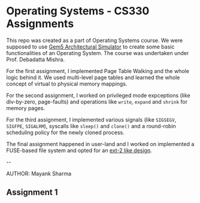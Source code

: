 # Operating Systems - CS330 Assignments

This repo was created as a part of Operating Systems course. We were supposed to use [Gem5 Architectural Simulator](http://gem5.org/Main_Page) to create some basic functionalities of an Operating System. The course was undertaken under Prof. Debadatta Mishra.

For the first assignment, I implemented Page Table Walking and the whole logic behind it. We used multi-level page tables and learned the whole concept of virtual to physical memory mappings.

For the second assignment, I worked on privileged mode expceptions (like div-by-zero, page-faults) and operations like `write`, `expand` and `shrink` for memory pages.

For the third assignment, I implemented various signals (like `SIGSEGV`, `SIGFPE`, `SIGALRM`), syscalls like `sleep()` and `clone()` and a round-robin scheduling policy for the newly cloned process.

The final assignment happened in user-land and I worked on implemented a FUSE-based file system and opted for an [ext-2 like design](https://www.nongnu.org/ext2-doc/ext2.html).

--

AUTHOR: Mayank Sharma
## Assignment 1
